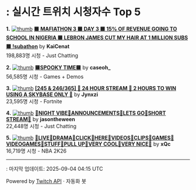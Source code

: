 # : 실시간 트위치 시청자수 Top 5

**1.** [![thumb](https://static-cdn.jtvnw.net/previews-ttv/live_user_kaicenat-320x180.jpg)](https://twitch.tv/KaiCenat)
**[🟦 MAFIATHON 3 🟦 DAY 3 🟦 15% OF REVENUE GOING TO SCHOOL IN NIGERIA 🟦 LEBRON JAMES CUT MY HAIR AT 1 MILLION SUBS 🟦 !subathon](https://twitch.tv/KaiCenat)** by **KaiCenat**<br>198,883명 시청  - Just Chatting

**2.** [![thumb](https://static-cdn.jtvnw.net/previews-ttv/live_user_caseoh_-320x180.jpg)](https://twitch.tv/caseoh_)
**[🟨SPOOKY TIME🟨](https://twitch.tv/caseoh_)** by **caseoh_**<br>56,585명 시청  - Games + Demos

**3.** [![thumb](https://static-cdn.jtvnw.net/previews-ttv/live_user_jynxzi-320x180.jpg)](https://twitch.tv/Jynxzi)
**[[245 & 246/365] 🚨 24 HOUR STREAM 🚨 2 HOURS TO WIN USING A SKYBASE ONLY 🚨](https://twitch.tv/Jynxzi)** by **Jynxzi**<br>23,595명 시청  - Fortnite

**4.** [![thumb](https://static-cdn.jtvnw.net/previews-ttv/live_user_jasontheween-320x180.jpg)](https://twitch.tv/jasontheween)
**[🔴NIGHT VIBE🔴ANNOUNCEMENTS🔴LETS GO🔴SHORT STREAM🔴](https://twitch.tv/jasontheween)** by **jasontheween**<br>22,448명 시청  - Just Chatting

**5.** [![thumb](https://static-cdn.jtvnw.net/previews-ttv/live_user_xqc-320x180.jpg)](https://twitch.tv/xQc)
**[💾LIVE💾DRAMA💾CLICK💾HERE💾VIDEOS💾CLIPS💾GAMES💾VIDEOGAMES💾STUFF💾PULL UP💾VERY COOL💾VERY NICE💾](https://twitch.tv/xQc)** by **xQc**<br>16,719명 시청  - NBA 2K26


---
: 마지막 업데이트: 2025-09-04 04:15 UTC

Powered by [Twitch API](https://dev.twitch.tv/docs/api/reference) · 자동화 봇